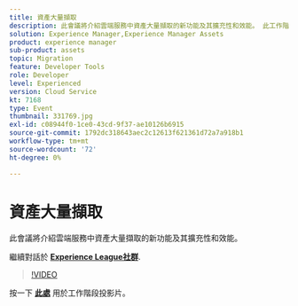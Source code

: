 ```yaml
---
title: 資產大量擷取
description: 此會議將介紹雲端服務中資產大量擷取的新功能及其擴充性和效能。 此工作階段屬於Adobe Developers Live內容事件的一部分。
solution: Experience Manager,Experience Manager Assets
product: experience manager
sub-product: assets
topic: Migration
feature: Developer Tools
role: Developer
level: Experienced
version: Cloud Service
kt: 7168
type: Event
thumbnail: 331769.jpg
exl-id: c08944f0-1ce0-43cd-9f37-ae10126b6915
source-git-commit: 1792dc318643aec2c12613f621361d72a7a918b1
workflow-type: tm+mt
source-wordcount: '72'
ht-degree: 0%

---
```


# 資產大量擷取

此會議將介紹雲端服務中資產大量擷取的新功能及其擴充性和效能。

繼續對話於 **[Experience League社群](https://adobe.ly/36Yd3v6)**.

>[!VIDEO](https://video.tv.adobe.com/v/331769/?quality=12&learn=on&hidetitle=true)

按一下 **[此處](/help/adobe-developers-live/assets/asset-bulk-ingestion.pdf)** 用於工作階段投影片。
